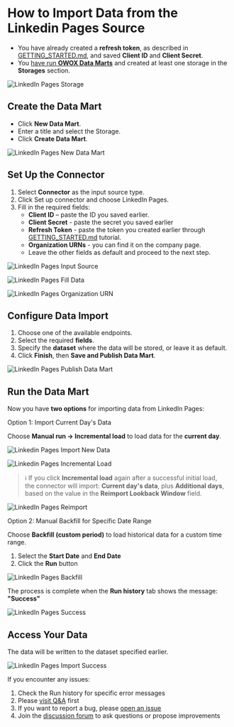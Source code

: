 # How to Import Data from the Linkedin Pages Source

- You have already created a **refresh token**, as described in [GETTING_STARTED.md](GETTING_STARTED.md), and saved **Client ID** and **Client Secret**.
- You [have run **OWOX Data Marts**](https://docs.owox.com/docs/getting-started/quick-start/) and created at least one storage in the **Storages** section.

![LinkedIn Pages Storage](res/linkedin_pages_storage.png)

## Create the Data Mart

- Click **New Data Mart**.
- Enter a title and select the Storage.
- Click **Create Data Mart**.

![LinkedIn Pages New Data Mart](res/linkedin_pages_newdatamart.png)

## Set Up the Connector

1. Select **Connector** as the input source type.
2. Click Set up connector and choose LinkedIn Pages.
3. Fill in the required fields:
    - **Client ID** – paste the ID you saved earlier.
    - **Client Secret** - paste the secret you saved earlier
    - **Refresh Token** - paste the token you created earlier through [GETTING_STARTED.md](GETTING_STARTED.md) tutorial.
    - **Organization URNs** - you can find it on the company page.
    - Leave the other fields as default and proceed to the next step.

![LinkedIn Pages Input Source](res/linkedin_pages_connector.png)

![LinkedIn Pages Fill Data](res/linkedin_pages_fill_data.png)

![LinkedIn Pages Organization URN](res/linkedin_pages_organizationurn.png)

## Configure Data Import

1. Choose one of the available endpoints.
2. Select the required **fields**.
3. Specify the **dataset** where the data will be stored, or leave it as default.
4. Click **Finish**, then **Save and Publish Data Mart**.

![LinkedIn Pages Publish Data Mart](res/linkedin_pages_publish.png)

## Run the Data Mart

Now you have **two options** for importing data from LinkedIn Pages:

Option 1: Import Current Day's Data

Choose **Manual run → Incremental load** to load data for the **current day**.

![Linkedin Pages Import New Data](res/linkedin_pages_incremental.png)

![Linkedin Pages Incremental Load](res/linkedin_pages_currentday.png)

> ℹ️ If you click **Incremental load** again after a successful initial load,  
> the connector will import: **Current day's data**, plus **Additional days**, based on the value in the **Reimport Lookback Window** field.

![LinkedIn Pages Reimport](res/linkedin_pages_reimportwindow.png)

Option 2: Manual Backfill for Specific Date Range

Choose **Backfill (custom period)** to load historical data for a custom time range.

1. Select the **Start Date** and **End Date**  
2. Click the **Run** button

![LinkedIn Pages Backfill](res/linkedin_pages_daterange.png)

The process is complete when the **Run history** tab shows the message:  
**"Success"**  

![LinkedIn Pages Success](res/linkedin_pages_successrun.png)

## Access Your Data

The data will be written to the dataset specified earlier.

![LinkedIn Pages Import Success](res/linkedin_pages_bq.png)

If you encounter any issues:

1. Check the Run history for specific error messages
2. Please [visit Q&A](https://github.com/OWOX/owox-data-marts/discussions/categories/q-a) first
3. If you want to report a bug, please [open an issue](https://github.com/OWOX/owox-data-marts/issues)
4. Join the [discussion forum](https://github.com/OWOX/owox-data-marts/discussions) to ask questions or propose improvements
